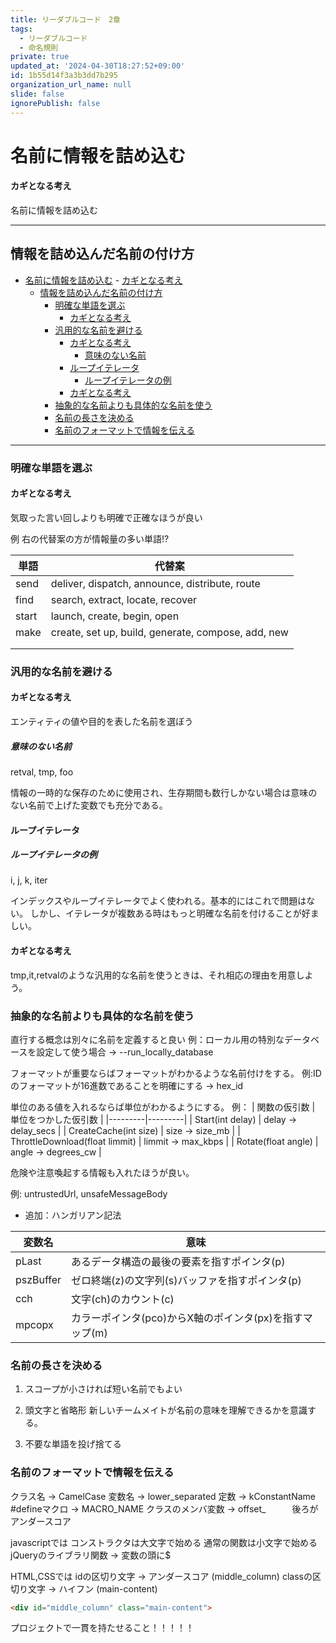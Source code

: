 ```yaml
---
title: リーダブルコード　2章
tags:
  - リーダブルコード
  - 命名規則
private: true
updated_at: '2024-04-30T18:27:52+09:00'
id: 1b55d14f3a3b3dd7b295
organization_url_name: null
slide: false
ignorePublish: false
---
```

# 名前に情報を詰め込む

#### カギとなる考え
名前に情報を詰め込む

----------------------------

## 情報を詰め込んだ名前の付け方
- [名前に情報を詰め込む](#名前に情報を詰め込む)
      - [カギとなる考え](#カギとなる考え)
  - [情報を詰め込んだ名前の付け方](#情報を詰め込んだ名前の付け方)
    - [明確な単語を選ぶ](#明確な単語を選ぶ)
      - [カギとなる考え](#カギとなる考え-1)
    - [汎用的な名前を避ける](#汎用的な名前を避ける)
      - [カギとなる考え](#カギとなる考え-2)
        - [意味のない名前](#意味のない名前)
      - [ループイテレータ](#ループイテレータ)
        - [ループイテレータの例](#ループイテレータの例)
      - [カギとなる考え](#カギとなる考え-3)
    - [抽象的な名前よりも具体的な名前を使う](#抽象的な名前よりも具体的な名前を使う)
    - [名前の長さを決める](#名前の長さを決める)
    - [名前のフォーマットで情報を伝える](#名前のフォーマットで情報を伝える)
_________________________

### 明確な単語を選ぶ

#### カギとなる考え
気取った言い回しよりも明確で正確なほうが良い

例 右の代替案の方が情報量の多い単語!?

| 単語 | 代替案 |
|---------|---------|
| send  | deliver, dispatch, announce, distribute, route  |
| find  | search, extract, locate, recover  |
| start  | launch, create, begin, open  |
| make  | create, set up, build, generate, compose, add, new |
|   |   |
|   |   |

### 汎用的な名前を避ける

#### カギとなる考え

エンティティの値や目的を表した名前を選ぼう

##### 意味のない名前

retval, tmp, foo

情報の一時的な保存のために使用され、生存期間も数行しかない場合は意味のない名前で上げた変数でも充分である。

#### ループイテレータ

##### ループイテレータの例
i, j, k, iter

インデックスやループイテレータでよく使われる。基本的にはこれで問題はない。
しかし、イテレータが複数ある時はもっと明確な名前を付けることが好ましい。

#### カギとなる考え
tmp,it,retvalのような汎用的な名前を使うときは、それ相応の理由を用意しよう。

### 抽象的な名前よりも具体的な名前を使う

直行する概念は別々に名前を定義すると良い
例：ローカル用の特別なデータベースを設定して使う場合 -> --run_locally_database

フォーマットが重要ならばフォーマットがわかるような名前付けをする。
例:IDのフォーマットが16進数であることを明確にする -> hex_id

単位のある値を入れるならば単位がわかるようにする。
例：
| 関数の仮引数 | 単位をつかした仮引数 |
|---------|---------|
| Start(int delay) | delay -> delay_secs |
| CreateCache(int size) | size -> size_mb |
| ThrottleDownload(float limmit) | limmit -> max_kbps |
| Rotate(float angle) | angle -> degrees_cw |

危険や注意喚起する情報も入れたほうが良い。

例: untrustedUrl, unsafeMessageBody

- 追加：ハンガリアン記法

| 変数名 | 意味 |
|---------|---------|
| pLast | あるデータ構造の最後の要素を指すポインタ(p) |
| pszBuffer | ゼロ終端(z)の文字列(s)バッファを指すポインタ(p) |
| cch | 文字(ch)のカウント(c) |
| mpcopx | カラーポインタ(pco)からX軸のポインタ(px)を指すマップ(m) |

### 名前の長さを決める

1. スコープが小さければ短い名前でもよい

2. 頭文字と省略形
新しいチームメイトが名前の意味を理解できるかを意識する。

3. 不要な単語を投げ捨てる

### 名前のフォーマットで情報を伝える

クラス名 -> CamelCase
変数名 -> lower_separated
定数 -> kConstantName
#defineマクロ -> MACRO_NAME
クラスのメンバ変数 -> offset_　　　後ろがアンダースコア

javascriptでは
コンストラクタは大文字で始める
通常の関数は小文字で始める
jQueryのライブラリ関数 -> 変数の頭に$

HTML,CSSでは
idの区切り文字 -> アンダースコア (middle_column)
classの区切り文字 -> ハイフン (main-content)
```html
<div id="middle_column" class="main-content">
```

プロジェクトで一貫を持たせること！！！！！
